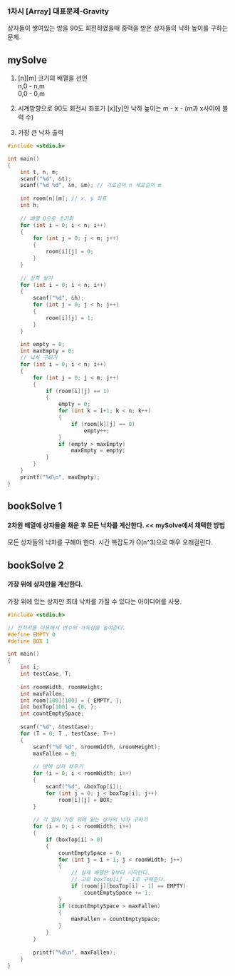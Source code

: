 ### 1차시 [Array] 대표문제-Gravity   
상자들이 쌓여있는 방을 90도 회전하였을때 중력을 받은 상자들의 낙하 높이를 구하는 문제.

## mySolve
1. [n][m] 크기의 배열을 선언   
n,0 - n,m   
0,0 - 0,m

2. 시계방향으로 90도 회전시 좌표가 [x][y]인 낙하 높이는  m - x - (m과 x사이에 블럭 수)

3. 가장 큰 낙차 출력
```c
#include <stdio.h>

int main()
{
    int t, n, m;
    scanf("%d", &t);
    scanf("%d %d", &n, &m); // 가로길이 n 세로길이 m
    
    int room[n][m]; // x, y 좌표
    int h;
    
    // 배열 0으로 초기화
    for (int i = 0; i < n; i++)
    {
        for (int j = 0; j < m; j++)
        {
            room[i][j] = 0;
        }
    }
    
    // 상자 쌓기
    for (int i = 0; i < n; i++)
    {
        scanf("%d", &h);
        for (int j = 0; j < h; j++)
        {
            room[i][j] = 1;
        }
    }
    
    int empty = 0;
    int maxEmpty = 0;
    // 낙차 구하기
    for (int i = 0; i < n; i++)
    {
        for (int j = 0; j < m; j++)
        {
            if (room[i][j] == 1)
            {
                empty = 0;
                for (int k = i+1; k < n; k++)
                {
                    if (room[k][j] == 0)
                        empty++;
                }
                if (empty > maxEmpty)
                    maxEmpty = empty;
            }
        }
    }
    printf("%d\n", maxEmpty);
}
```



## bookSolve 1   
#### 2차원 배열에 상자들을 채운 후 모든 낙차를 계산한다. << mySolve에서 채택한 방법
모든 상자들의 낙차를 구해야 한다. 시간 복잡도가 O(n^3)으로 매우 오래걸린다.

## bookSolve 2
#### 가장 위에 상자만을 계산한다.
가장 위에 있는 상자만 최대 낙차를 가질 수 있다는 아이디어를 사용.
```c
#include <stdio.h>

// 전처리를 이용해서 변수의 가독성을 높여준다.
#define EMPTY 0
#define BOX 1

int main()
{
    int i;
    int testCase, T;
    
    int roomWidth, roomHeight;
    int maxFallen;
    int room[100][100] = { EMPTY, };
    int boxTop[100] = {0, };
    int countEmptySpace;
    
    scanf("%d", &testCase);
    for (T = 0; T , testCase; T++)
    {
        scanf("%d %d", &roomWidth, &roomHeight);
        maxFallen = 0;
        
        // 방에 상자 채우기
        for (i = 0; i < roomWidth; i++)
        {
            scanf("%d", &boxTop[i]);
            for (int j = 0; j < boxTop[i]; j++)
                room[i][j] = BOX;
        }
        
        // 각 열의 가장 위에 있는 상자의 낙차 구하기
        for (i = 0; i < roomWidth; i++)
        {
            if (boxTop[i] > 0)
            {
                countEmptySpace = 0;
                for (int j = i + 1; j < roomWidth; j++)
                {
                    // 실제 배열은 0부터 시작한다.
                    // 고로 boxTop[i] - 1로 구해준다.
                    if (room[j][boxTop[i] - 1] == EMPTY)
                        countEmptySpace += 1;
                }
                if (countEmptySpace > maxFallen)
                {
                    maxFallen = countEmptySpace;
                }
            }
        }
        
        printf("%d\n", maxFallen);
    }
}
```
